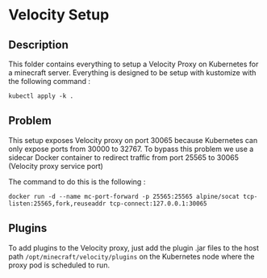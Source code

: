# Velocity Setup

## Description

This folder contains everything to setup a Velocity Proxy on Kubernetes for a minecraft server.
Everything is designed to be setup with kustomize with the following command :

`kubectl apply -k .`

## Problem

This setup exposes Velocity proxy on port 30065 because Kubernetes can only expose ports from 30000 to 32767.
To bypass this problem we use a sidecar Docker container to redirect traffic from port 25565 to 30065 (Velocity proxy service port)

The command to do this is the following :

`docker run -d --name mc-port-forward -p 25565:25565 alpine/socat tcp-listen:25565,fork,reuseaddr tcp-connect:127.0.0.1:30065
`

## Plugins

To add plugins to the Velocity proxy, just add the plugin .jar files to the host path `/opt/minecraft/velocity/plugins` on the Kubernetes node where the proxy pod is scheduled to run.